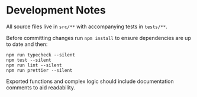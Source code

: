# Development Notes

All source files live in `src/**` with accompanying tests in `tests/**`.

Before committing changes run `npm install` to ensure dependencies are up to date and then:

```
npm run typecheck --silent
npm test --silent
npm run lint --silent
npm run prettier --silent
```

Exported functions and complex logic should include documentation comments to
aid readability.
